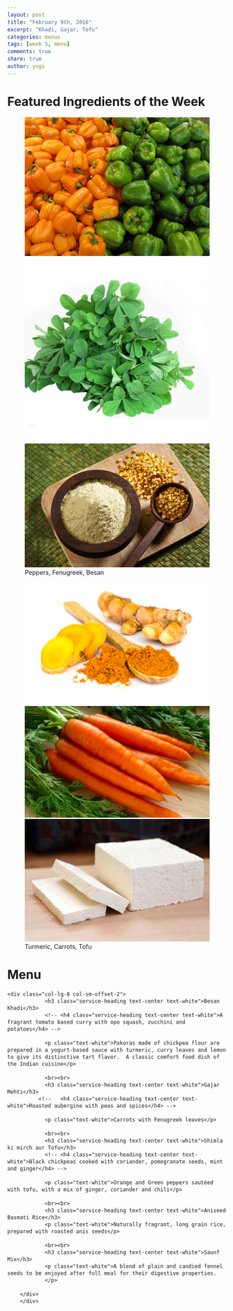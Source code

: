 ```yaml
---
layout: post
title: "February 9th, 2016"
excerpt: "Khadi, Gajar, Tofu"
categories: menus
tags: [week 5, menu]
comments: true
share: true
author: yogi
---
```


# Featured Ingredients of the Week

<figure class="third">
	<a href="https://raw.githubusercontent.com/yogibelly/yogibelly.github.io/master/img/portfolio/peppers.jpg"><img src="https://raw.githubusercontent.com/yogibelly/yogibelly.github.io/master/img/portfolio/peppers.jpg" alt="image"></a>
	<a href="https://raw.githubusercontent.com/yogibelly/yogibelly.github.io/master/img/portfolio/fenugreek.png"><img src="https://raw.githubusercontent.com/yogibelly/yogibelly.github.io/master/img/portfolio/fenugreek.png" alt="image"></a>
	<a href="https://raw.githubusercontent.com/yogibelly/yogibelly.github.io/master/img/portfolio/besan.png"><img src="https://raw.githubusercontent.com/yogibelly/yogibelly.github.io/master/img/portfolio/besan.png" alt="image"></a>
	<figcaption>Peppers, Fenugreek, Besan</figcaption>
</figure>

<figure class="third">
    <a href="https://raw.githubusercontent.com/yogibelly/yogibelly.github.io/master/img/portfolio/turmeric.jpg"><img src="https://raw.githubusercontent.com/yogibelly/yogibelly.github.io/master/img/portfolio/turmeric.jpg" alt="image"></a>
    <a href="https://raw.githubusercontent.com/yogibelly/yogibelly.github.io/master/img/portfolio/carrots.jpg"><img src="https://raw.githubusercontent.com/yogibelly/yogibelly.github.io/master/img/portfolio/carrots.jpg" alt="image"></a>
    <a href="https://raw.githubusercontent.com/yogibelly/yogibelly.github.io/master/img/portfolio/tofu.jpg"><img src="https://raw.githubusercontent.com/yogibelly/yogibelly.github.io/master/img/portfolio/tofu.jpg" alt="image"></a>
    <figcaption>Turmeric, Carrots, Tofu</figcaption>
</figure>


# Menu

<div class="row">

	<div class="col-lg-8 col-sm-offset-2">
                <h3 class="service-heading text-center text-white">Besan Khadi</h3>
                <!-- <h4 class="service-heading text-center text-white">A fragrant tomato based curry with opo squash, zucchini and potatoes</h4> -->

                <p class="text-white">Pakoras made of chickpea flour are prepared in a yogurt-based sauce with turmeric, curry leaves and lemon to give its distinctive tart flavor.  A classic comfort food dish of the Indian cuisine</p>

                <br><br>
                <h3 class="service-heading text-center text-white">Gajar Mehti</h3>
              <!--   <h4 class="service-heading text-center text-white">Roasted aubergine with peas and spices</h4> -->

                <p class="text-white">Carrots with Fenugreek leaves</p>

                <br><br>
                <h3 class="service-heading text-center text-white">Shimla ki mirch aur Tofu</h3>
                <!-- <h4 class="service-heading text-center text-white">Black chickpeas cooked with coriander, pomegranate seeds, mint and ginger</h4> -->

                <p class="text-white">Orange and Green peppers sautéed with tofu, with a mix of ginger, coriander and chili</p>

                <br><br>
                <h3 class="service-heading text-center text-white">Aniseed Basmati Rice</h3>
                <p class="text-white">Naturally fragrant, long grain rice, prepared with roasted anis seeds</p>

                <br><br>
                <h3 class="service-heading text-center text-white">Saunf Mix</h3>
                <p class="text-white">A blend of plain and candied fennel seeds to be enjoyed after full meal for their digestive properties.
                </p>

		</div>
		</div>
